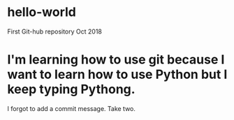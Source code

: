 # hello-world
First Git-hub repository Oct 2018
# I'm learning how to use git because I want to learn how to use Python but I keep typing Pythong.
I forgot to add a commit message. Take two.
